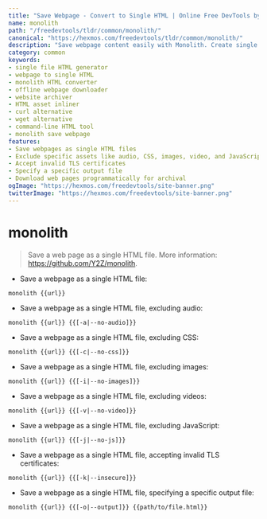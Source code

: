 ```yaml
---
title: "Save Webpage - Convert to Single HTML | Online Free DevTools by Hexmos"
name: monolith
path: "/freedevtools/tldr/common/monolith/"
canonical: "https://hexmos.com/freedevtools/tldr/common/monolith/"
description: "Save webpage content easily with Monolith. Create single HTML files, including or excluding assets for offline use. Free online tool, no registration required."
category: common
keywords:
- single file HTML generator
- webpage to single HTML
- monolith HTML converter
- offline webpage downloader
- website archiver
- HTML asset inliner
- curl alternative
- wget alternative
- command-line HTML tool
- monolith save webpage
features:
- Save webpages as single HTML files
- Exclude specific assets like audio, CSS, images, video, and JavaScript
- Accept invalid TLS certificates
- Specify a specific output file
- Download web pages programmatically for archival
ogImage: "https://hexmos.com/freedevtools/site-banner.png"
twitterImage: "https://hexmos.com/freedevtools/site-banner.png"
---
```


# monolith

> Save a web page as a single HTML file.
> More information: <https://github.com/Y2Z/monolith>.

- Save a webpage as a single HTML file:

`monolith {{url}}`

- Save a webpage as a single HTML file, excluding audio:

`monolith {{url}} {{[-a|--no-audio]}}`

- Save a webpage as a single HTML file, excluding CSS:

`monolith {{url}} {{[-c|--no-css]}}`

- Save a webpage as a single HTML file, excluding images:

`monolith {{url}} {{[-i|--no-images]}}`

- Save a webpage as a single HTML file, excluding videos:

`monolith {{url}} {{[-v|--no-video]}}`

- Save a webpage as a single HTML file, excluding JavaScript:

`monolith {{url}} {{[-j|--no-js]}}`

- Save a webpage as a single HTML file, accepting invalid TLS certificates:

`monolith {{url}} {{[-k|--insecure]}}`

- Save a webpage as a single HTML file, specifying a specific output file:

`monolith {{url}} {{[-o|--output]}} {{path/to/file.html}}`
